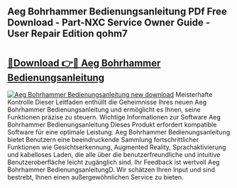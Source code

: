 ## Aeg Bohrhammer Bedienungsanleitung PDf Free Download - Part-NXC Service Owner Guide - User Repair Edition qohm7

# <h2><a href="http://df5ix1b.blite.top/?on=Aeg+Bohrhammer+Bedienungsanleitung">🔗Download 👉🔴 Aeg Bohrhammer Bedienungsanleitung</a></h2>

[![Aeg Bohrhammer Bedienungsanleitung new download](https://i.imgur.com/lujVjoI.png)](http://df5ix1b.blite.top/?on=Aeg+Bohrhammer+Bedienungsanleitung)
Meisterhafte Kontrolle Dieser Leitfaden enthüllt die Geheimnisse Ihres neuen Aeg Bohrhammer Bedienungsanleitung und ermöglicht es Ihnen, seine Funktionen präzise zu steuern. Wichtige Informationen zur Software Aeg Bohrhammer Bedienungsanleitung Dieses Produkt erfordert kompatible Software für eine optimale Leistung. Aeg Bohrhammer Bedienungsanleitung bietet Benutzern eine beeindruckende Sammlung fortschrittlicher Funktionen wie Gesichtserkennung, Augmented Reality, Sprachaktivierung und kabelloses Laden, die alle über die benutzerfreundliche und intuitive Benutzeroberfläche leicht zugänglich sind. Ihr Feedback ist wertvoll Aeg Bohrhammer BedienungsanleitungD. Wir schätzen Ihren Input und sind bestrebt, Ihnen einen außergewöhnlichen Service zu bieten.
